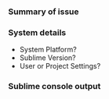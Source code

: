 ### Summary of issue


### System details

- System Platform?
- Sublime Version?
- User or Project Settings?

### Sublime console output

